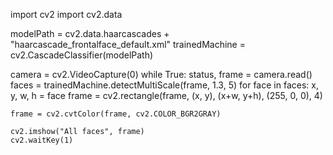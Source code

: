 import cv2
import cv2.data

modelPath = cv2.data.haarcascades + "haarcascade_frontalface_default.xml"
trainedMachine = cv2.CascadeClassifier(modelPath)

camera = cv2.VideoCapture(0)
while True:
    status, frame = camera.read()
    faces = trainedMachine.detectMultiScale(frame, 1.3, 5)
    for face in faces:
        x, y, w, h = face
        frame = cv2.rectangle(frame, (x, y), (x+w, y+h), (255, 0, 0), 4)

    frame = cv2.cvtColor(frame, cv2.COLOR_BGR2GRAY)

    cv2.imshow("All faces", frame)
    cv2.waitKey(1)
